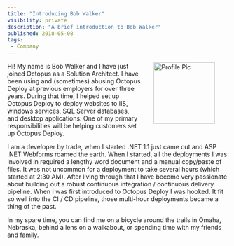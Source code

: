 ```yaml
---
title: "Introducing Bob Walker"
visibility: private
description: "A brief introduction to Bob Walker"
published: 2018-05-08
tags:
 - Company
---
```

<div style="float: right; margin: 30px; margin-top: 0">
<img alt="Profile Pic" src="https://i.octopus.com/site/team/avatar-bob-140.jpg" height="140" width="140" />
</div>

Hi! My name is Bob Walker and I have just joined Octopus as a Solution Architect.  I have been using and (sometimes) abusing Octopus Deploy at previous employers for over three years.  During that time, I helped set up Octopus Deploy to deploy websites to IIS, windows services, SQL Server databases, and desktop applications.  One of my primary responsibilities will be helping customers set up Octopus Deploy.

I am a developer by trade, when I started .NET 1.1 just came out and ASP .NET Webforms roamed the earth.  When I started, all the deployments I was involved in required a lengthy word document and a manual copy/paste of files.  It was not uncommon for a deployment to take several hours (which started at 2:30 AM).  After living through that I have become very passionate about building out a robust continuous integration / continuous delivery pipeline.  When I was first introduced to Octopus Deploy I was hooked.  It fit so well into the CI / CD pipeline, those multi-hour deployments became a thing of the past.  

In my spare time, you can find me on a bicycle around the trails in Omaha, Nebraska, behind a lens on a walkabout, or spending time with my friends and family.

